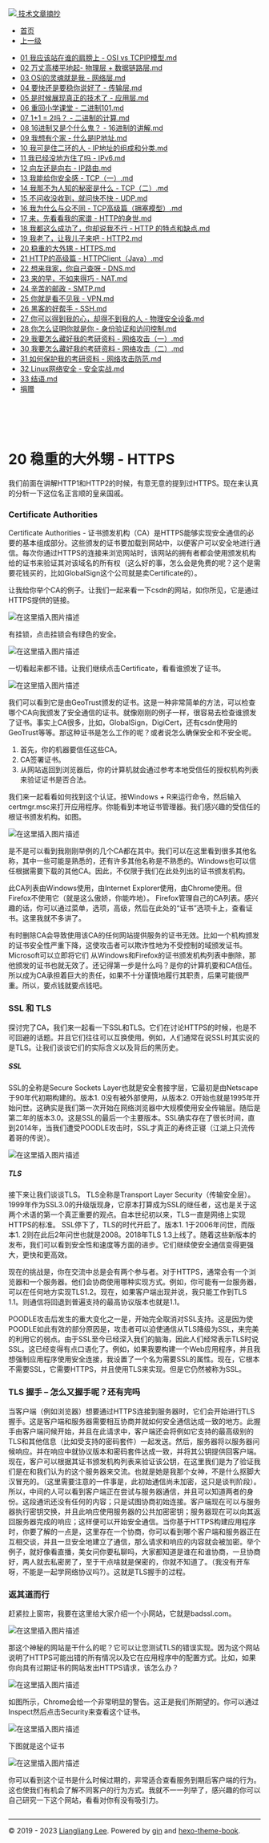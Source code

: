 <!DOCTYPE html>

<html xmlns="http://www.w3.org/1999/xhtml">
<head>
<head>
<meta content="text/html; charset=utf-8" http-equiv="Content-Type"/>
<meta content="width=device-width, initial-scale=1, maximum-scale=1.0, user-scalable=no" name="viewport"/>
<meta content="zh-cn" http-equiv="content-language"/>
<meta content="20 稳重的大外甥 - HTTPS" name="description"/>
<link href="/static/favicon.png" rel="icon"/>
<title>20 稳重的大外甥 - HTTPS </title>
<link href="/static/index.css" rel="stylesheet"/>
<link href="/static/highlight.min.css" rel="stylesheet"/>
<script src="/static/highlight.min.js"></script>
<meta content="Hexo 4.2.0" name="generator"/>

</head>
<body>
<div class="book-container">
<div class="book-sidebar">
<div class="book-brand">
<a href="/">
<img src="/static/favicon.png"/>
<span>技术文章摘抄</span>
</a>
</div>
<div class="book-menu uncollapsible">
<ul class="uncollapsible">
<li><a class="current-tab" href="/">首页</a></li>
<li><a href="../">上一级</a></li>
</ul>
<ul class="uncollapsible">
<li>
<a class="menu-item" href="/%e4%b8%93%e6%a0%8f/%e5%85%a8%e8%a7%a3%e7%bd%91%e7%bb%9c%e5%8d%8f%e8%ae%ae/01%20%e6%88%91%e5%ba%94%e8%af%a5%e7%ab%99%e5%9c%a8%e8%b0%81%e7%9a%84%e8%82%a9%e8%86%80%e4%b8%8a%20-%20OSI%20vs%20TCPIP%e6%a8%a1%e5%9e%8b.md" id="01 我应该站在谁的肩膀上 - OSI vs TCPIP模型.md">01 我应该站在谁的肩膀上 - OSI vs TCPIP模型.md</a>
</li>
<li>
<a class="menu-item" href="/%e4%b8%93%e6%a0%8f/%e5%85%a8%e8%a7%a3%e7%bd%91%e7%bb%9c%e5%8d%8f%e8%ae%ae/02%20%e4%b8%87%e4%b8%88%e9%ab%98%e6%a5%bc%e5%b9%b3%e5%9c%b0%e8%b5%b7-%20%e7%89%a9%e7%90%86%e5%b1%82%20+%20%e6%95%b0%e6%8d%ae%e9%93%be%e8%b7%af%e5%b1%82.md" id="02 万丈高楼平地起- 物理层 + 数据链路层.md">02 万丈高楼平地起- 物理层 + 数据链路层.md</a>
</li>
<li>
<a class="menu-item" href="/%e4%b8%93%e6%a0%8f/%e5%85%a8%e8%a7%a3%e7%bd%91%e7%bb%9c%e5%8d%8f%e8%ae%ae/03%20OSI%e7%9a%84%e7%81%b5%e9%ad%82%e5%b0%b1%e6%98%af%e6%88%91%20-%20%e7%bd%91%e7%bb%9c%e5%b1%82.md" id="03 OSI的灵魂就是我 - 网络层.md">03 OSI的灵魂就是我 - 网络层.md</a>
</li>
<li>
<a class="menu-item" href="/%e4%b8%93%e6%a0%8f/%e5%85%a8%e8%a7%a3%e7%bd%91%e7%bb%9c%e5%8d%8f%e8%ae%ae/04%20%e8%a6%81%e5%bf%ab%e8%bf%98%e6%98%af%e8%a6%81%e7%a8%b3%e4%bd%a0%e8%af%b4%e5%a5%bd%e4%ba%86%20-%20%e4%bc%a0%e8%be%93%e5%b1%82.md" id="04 要快还是要稳你说好了 - 传输层.md">04 要快还是要稳你说好了 - 传输层.md</a>
</li>
<li>
<a class="menu-item" href="/%e4%b8%93%e6%a0%8f/%e5%85%a8%e8%a7%a3%e7%bd%91%e7%bb%9c%e5%8d%8f%e8%ae%ae/05%20%e6%98%af%e6%97%b6%e5%80%99%e5%b1%95%e7%8e%b0%e7%9c%9f%e6%ad%a3%e7%9a%84%e6%8a%80%e6%9c%af%e4%ba%86%20-%20%e5%ba%94%e7%94%a8%e5%b1%82.md" id="05 是时候展现真正的技术了 - 应用层.md">05 是时候展现真正的技术了 - 应用层.md</a>
</li>
<li>
<a class="menu-item" href="/%e4%b8%93%e6%a0%8f/%e5%85%a8%e8%a7%a3%e7%bd%91%e7%bb%9c%e5%8d%8f%e8%ae%ae/06%20%e9%87%8d%e5%9b%9e%e5%b0%8f%e5%ad%a6%e8%af%be%e5%a0%82%20-%20%e4%ba%8c%e8%bf%9b%e5%88%b6101.md" id="06 重回小学课堂 - 二进制101.md">06 重回小学课堂 - 二进制101.md</a>
</li>
<li>
<a class="menu-item" href="/%e4%b8%93%e6%a0%8f/%e5%85%a8%e8%a7%a3%e7%bd%91%e7%bb%9c%e5%8d%8f%e8%ae%ae/07%201+1%20=%202%e5%90%97%ef%bc%9f%20-%20%e4%ba%8c%e8%bf%9b%e5%88%b6%e7%9a%84%e8%ae%a1%e7%ae%97.md" id="07 1+1 = 2吗？ - 二进制的计算.md">07 1+1 = 2吗？ - 二进制的计算.md</a>
</li>
<li>
<a class="menu-item" href="/%e4%b8%93%e6%a0%8f/%e5%85%a8%e8%a7%a3%e7%bd%91%e7%bb%9c%e5%8d%8f%e8%ae%ae/08%2016%e8%bf%9b%e5%88%b6%e5%8f%88%e6%98%af%e4%b8%aa%e4%bb%80%e4%b9%88%e9%ac%bc%ef%bc%9f%20-%2016%e8%bf%9b%e5%88%b6%e7%9a%84%e8%ae%b2%e8%a7%a3.md" id="08 16进制又是个什么鬼？ - 16进制的讲解.md">08 16进制又是个什么鬼？ - 16进制的讲解.md</a>
</li>
<li>
<a class="menu-item" href="/%e4%b8%93%e6%a0%8f/%e5%85%a8%e8%a7%a3%e7%bd%91%e7%bb%9c%e5%8d%8f%e8%ae%ae/09%20%e6%88%91%e6%83%b3%e6%9c%89%e4%b8%aa%e5%ae%b6%20-%20%e4%bb%80%e4%b9%88%e6%98%afIP%e5%9c%b0%e5%9d%80.md" id="09 我想有个家 - 什么是IP地址.md">09 我想有个家 - 什么是IP地址.md</a>
</li>
<li>
<a class="menu-item" href="/%e4%b8%93%e6%a0%8f/%e5%85%a8%e8%a7%a3%e7%bd%91%e7%bb%9c%e5%8d%8f%e8%ae%ae/10%20%e6%88%91%e5%8f%af%e6%98%af%e4%bd%8f%e4%ba%8c%e7%8e%af%e7%9a%84%e4%ba%ba%20-%20IP%e5%9c%b0%e5%9d%80%e7%9a%84%e7%bb%84%e6%88%90%e5%92%8c%e5%88%86%e7%b1%bb.md" id="10 我可是住二环的人 - IP地址的组成和分类.md">10 我可是住二环的人 - IP地址的组成和分类.md</a>
</li>
<li>
<a class="menu-item" href="/%e4%b8%93%e6%a0%8f/%e5%85%a8%e8%a7%a3%e7%bd%91%e7%bb%9c%e5%8d%8f%e8%ae%ae/11%20%e6%88%91%e5%b7%b2%e7%bb%8f%e6%b2%a1%e5%9c%b0%e6%96%b9%e4%bd%8f%e4%ba%86%e5%90%97%20-%20IPv6.md" id="11 我已经没地方住了吗 - IPv6.md">11 我已经没地方住了吗 - IPv6.md</a>
</li>
<li>
<a class="menu-item" href="/%e4%b8%93%e6%a0%8f/%e5%85%a8%e8%a7%a3%e7%bd%91%e7%bb%9c%e5%8d%8f%e8%ae%ae/12%20%e5%90%91%e5%b7%a6%e8%bf%98%e6%98%af%e5%90%91%e5%8f%b3%20-%20IP%e8%b7%af%e7%94%b1.md" id="12 向左还是向右 - IP路由.md">12 向左还是向右 - IP路由.md</a>
</li>
<li>
<a class="menu-item" href="/%e4%b8%93%e6%a0%8f/%e5%85%a8%e8%a7%a3%e7%bd%91%e7%bb%9c%e5%8d%8f%e8%ae%ae/13%20%e6%88%91%e8%83%bd%e7%bb%99%e4%bd%a0%e5%ae%89%e5%85%a8%e6%84%9f%20-%20TCP%ef%bc%88%e4%b8%80%ef%bc%89.md" id="13 我能给你安全感 - TCP（一）.md">13 我能给你安全感 - TCP（一）.md</a>
</li>
<li>
<a class="menu-item" href="/%e4%b8%93%e6%a0%8f/%e5%85%a8%e8%a7%a3%e7%bd%91%e7%bb%9c%e5%8d%8f%e8%ae%ae/14%20%e6%88%91%e9%82%a3%e4%b8%8d%e4%b8%ba%e4%ba%ba%e7%9f%a5%e7%9a%84%e7%a7%98%e5%af%86%e6%98%af%e4%bb%80%e4%b9%88%20-%20TCP%ef%bc%88%e4%ba%8c%ef%bc%89.md" id="14 我那不为人知的秘密是什么 - TCP（二）.md">14 我那不为人知的秘密是什么 - TCP（二）.md</a>
</li>
<li>
<a class="menu-item" href="/%e4%b8%93%e6%a0%8f/%e5%85%a8%e8%a7%a3%e7%bd%91%e7%bb%9c%e5%8d%8f%e8%ae%ae/15%20%e4%b8%8d%e9%97%ae%e6%94%b6%e6%b2%a1%e6%94%b6%e5%88%b0%ef%bc%8c%e5%b0%b1%e9%97%ae%e5%bf%ab%e4%b8%8d%e5%bf%ab%20-%20UDP.md" id="15 不问收没收到，就问快不快 - UDP.md">15 不问收没收到，就问快不快 - UDP.md</a>
</li>
<li>
<a class="menu-item" href="/%e4%b8%93%e6%a0%8f/%e5%85%a8%e8%a7%a3%e7%bd%91%e7%bb%9c%e5%8d%8f%e8%ae%ae/16%20%e6%88%91%e4%b8%ba%e4%bb%80%e4%b9%88%e4%b8%8e%e4%bc%97%e4%b8%8d%e5%90%8c%20-%20TCP%e9%ab%98%e7%ba%a7%e7%af%87%ef%bc%88%e6%8b%a5%e5%a1%9e%e6%a8%a1%e5%9e%8b%ef%bc%89.md" id="16 我为什么与众不同 - TCP高级篇（拥塞模型）.md">16 我为什么与众不同 - TCP高级篇（拥塞模型）.md</a>
</li>
<li>
<a class="menu-item" href="/%e4%b8%93%e6%a0%8f/%e5%85%a8%e8%a7%a3%e7%bd%91%e7%bb%9c%e5%8d%8f%e8%ae%ae/17%20%e6%9d%a5%ef%bc%8c%e5%85%88%e7%9c%8b%e7%9c%8b%e6%88%91%e7%9a%84%e5%ae%b6%e8%b0%b1%20-%20HTTP%e7%9a%84%e8%ba%ab%e4%b8%96.md" id="17 来，先看看我的家谱 - HTTP的身世.md">17 来，先看看我的家谱 - HTTP的身世.md</a>
</li>
<li>
<a class="menu-item" href="/%e4%b8%93%e6%a0%8f/%e5%85%a8%e8%a7%a3%e7%bd%91%e7%bb%9c%e5%8d%8f%e8%ae%ae/18%20%e6%88%91%e9%83%bd%e8%bf%99%e4%b9%88%e6%88%90%e5%8a%9f%e4%ba%86%ef%bc%8c%e4%bd%a0%e5%8d%b4%e8%af%b4%e6%88%91%e4%b8%8d%e8%a1%8c%20-%20HTTP%20%e7%9a%84%e7%89%b9%e7%82%b9%e5%92%8c%e7%bc%ba%e7%82%b9.md" id="18 我都这么成功了，你却说我不行 - HTTP 的特点和缺点.md">18 我都这么成功了，你却说我不行 - HTTP 的特点和缺点.md</a>
</li>
<li>
<a class="menu-item" href="/%e4%b8%93%e6%a0%8f/%e5%85%a8%e8%a7%a3%e7%bd%91%e7%bb%9c%e5%8d%8f%e8%ae%ae/19%20%e6%88%91%e8%80%81%e4%ba%86%ef%bc%8c%e8%ae%a9%e6%88%91%e5%84%bf%e5%ad%90%e6%9d%a5%e5%90%a7%20-%20HTTP2.md" id="19 我老了，让我儿子来吧 - HTTP2.md">19 我老了，让我儿子来吧 - HTTP2.md</a>
</li>
<li>
<a class="menu-item" href="/%e4%b8%93%e6%a0%8f/%e5%85%a8%e8%a7%a3%e7%bd%91%e7%bb%9c%e5%8d%8f%e8%ae%ae/20%20%e7%a8%b3%e9%87%8d%e7%9a%84%e5%a4%a7%e5%a4%96%e7%94%a5%20-%20HTTPS.md" id="20 稳重的大外甥 - HTTPS.md">20 稳重的大外甥 - HTTPS.md</a>
</li>
<li>
<a class="menu-item" href="/%e4%b8%93%e6%a0%8f/%e5%85%a8%e8%a7%a3%e7%bd%91%e7%bb%9c%e5%8d%8f%e8%ae%ae/21%20HTTP%e7%9a%84%e9%ab%98%e7%ba%a7%e7%af%87%20-%20HTTPClient%ef%bc%88Java%ef%bc%89.md" id="21 HTTP的高级篇 - HTTPClient（Java）.md">21 HTTP的高级篇 - HTTPClient（Java）.md</a>
</li>
<li>
<a class="menu-item" href="/%e4%b8%93%e6%a0%8f/%e5%85%a8%e8%a7%a3%e7%bd%91%e7%bb%9c%e5%8d%8f%e8%ae%ae/22%20%e6%83%b3%e6%9d%a5%e6%88%91%e5%ae%b6%ef%bc%8c%e4%bd%a0%e8%87%aa%e5%b7%b1%e6%9f%a5%e5%91%80%20-%20DNS.md" id="22 想来我家，你自己查呀 - DNS.md">22 想来我家，你自己查呀 - DNS.md</a>
</li>
<li>
<a class="menu-item" href="/%e4%b8%93%e6%a0%8f/%e5%85%a8%e8%a7%a3%e7%bd%91%e7%bb%9c%e5%8d%8f%e8%ae%ae/23%20%e6%9d%a5%e7%9a%84%e6%97%a9%ef%bc%8c%e4%b8%8d%e5%a6%82%e6%9d%a5%e5%be%97%e5%b7%a7%20-%20NAT.md" id="23 来的早，不如来得巧 - NAT.md">23 来的早，不如来得巧 - NAT.md</a>
</li>
<li>
<a class="menu-item" href="/%e4%b8%93%e6%a0%8f/%e5%85%a8%e8%a7%a3%e7%bd%91%e7%bb%9c%e5%8d%8f%e8%ae%ae/24%20%e8%be%9b%e8%8b%a6%e7%9a%84%e9%82%ae%e6%94%bf%20-%20SMTP.md" id="24 辛苦的邮政 - SMTP.md">24 辛苦的邮政 - SMTP.md</a>
</li>
<li>
<a class="menu-item" href="/%e4%b8%93%e6%a0%8f/%e5%85%a8%e8%a7%a3%e7%bd%91%e7%bb%9c%e5%8d%8f%e8%ae%ae/25%20%e4%bd%a0%e5%b0%b1%e6%98%af%e7%9c%8b%e4%b8%8d%e8%a7%81%e6%88%91%20-%20VPN.md" id="25 你就是看不见我 - VPN.md">25 你就是看不见我 - VPN.md</a>
</li>
<li>
<a class="menu-item" href="/%e4%b8%93%e6%a0%8f/%e5%85%a8%e8%a7%a3%e7%bd%91%e7%bb%9c%e5%8d%8f%e8%ae%ae/26%20%e9%bb%91%e5%ae%a2%e7%9a%84%e5%a5%bd%e5%b8%ae%e6%89%8b%20-%20SSH.md" id="26 黑客的好帮手 - SSH.md">26 黑客的好帮手 - SSH.md</a>
</li>
<li>
<a class="menu-item" href="/%e4%b8%93%e6%a0%8f/%e5%85%a8%e8%a7%a3%e7%bd%91%e7%bb%9c%e5%8d%8f%e8%ae%ae/27%20%e4%bd%a0%e5%8f%af%e4%bb%a5%e5%be%97%e5%88%b0%e6%88%91%e7%9a%84%e5%bf%83%ef%bc%8c%e5%8d%b4%e5%be%97%e4%b8%8d%e5%88%b0%e6%88%91%e7%9a%84%e4%ba%ba%20-%20%e7%89%a9%e7%90%86%e5%ae%89%e5%85%a8%e8%ae%be%e5%a4%87.md" id="27 你可以得到我的心，却得不到我的人 - 物理安全设备.md">27 你可以得到我的心，却得不到我的人 - 物理安全设备.md</a>
</li>
<li>
<a class="menu-item" href="/%e4%b8%93%e6%a0%8f/%e5%85%a8%e8%a7%a3%e7%bd%91%e7%bb%9c%e5%8d%8f%e8%ae%ae/28%20%e4%bd%a0%e6%80%8e%e4%b9%88%e8%af%81%e6%98%8e%e4%bd%a0%e5%b0%b1%e6%98%af%e4%bd%a0%20-%20%e8%ba%ab%e4%bb%bd%e9%aa%8c%e8%af%81%e5%92%8c%e8%ae%bf%e9%97%ae%e6%8e%a7%e5%88%b6.md" id="28 你怎么证明你就是你 - 身份验证和访问控制.md">28 你怎么证明你就是你 - 身份验证和访问控制.md</a>
</li>
<li>
<a class="menu-item" href="/%e4%b8%93%e6%a0%8f/%e5%85%a8%e8%a7%a3%e7%bd%91%e7%bb%9c%e5%8d%8f%e8%ae%ae/29%20%e6%88%91%e8%a6%81%e6%80%8e%e4%b9%88%e8%97%8f%e5%a5%bd%e6%88%91%e7%9a%84%e8%80%83%e7%a0%94%e8%b5%84%e6%96%99%20-%20%e7%bd%91%e7%bb%9c%e6%94%bb%e5%87%bb%ef%bc%88%e4%b8%80%ef%bc%89.md" id="29 我要怎么藏好我的考研资料 - 网络攻击（一）.md">29 我要怎么藏好我的考研资料 - 网络攻击（一）.md</a>
</li>
<li>
<a class="menu-item" href="/%e4%b8%93%e6%a0%8f/%e5%85%a8%e8%a7%a3%e7%bd%91%e7%bb%9c%e5%8d%8f%e8%ae%ae/30%20%e6%88%91%e8%a6%81%e6%80%8e%e4%b9%88%e8%97%8f%e5%a5%bd%e6%88%91%e7%9a%84%e8%80%83%e7%a0%94%e8%b5%84%e6%96%99%20-%20%e7%bd%91%e7%bb%9c%e6%94%bb%e5%87%bb%ef%bc%88%e4%ba%8c%ef%bc%89.md" id="30 我要怎么藏好我的考研资料 - 网络攻击（二）.md">30 我要怎么藏好我的考研资料 - 网络攻击（二）.md</a>
</li>
<li>
<a class="menu-item" href="/%e4%b8%93%e6%a0%8f/%e5%85%a8%e8%a7%a3%e7%bd%91%e7%bb%9c%e5%8d%8f%e8%ae%ae/31%20%e5%a6%82%e4%bd%95%e4%bf%9d%e6%8a%a4%e6%88%91%e7%9a%84%e8%80%83%e7%a0%94%e8%b5%84%e6%96%99%20-%20%e7%bd%91%e7%bb%9c%e6%94%bb%e5%87%bb%e9%98%b2%e8%8c%83.md" id="31 如何保护我的考研资料 - 网络攻击防范.md">31 如何保护我的考研资料 - 网络攻击防范.md</a>
</li>
<li>
<a class="menu-item" href="/%e4%b8%93%e6%a0%8f/%e5%85%a8%e8%a7%a3%e7%bd%91%e7%bb%9c%e5%8d%8f%e8%ae%ae/32%20Linux%e7%bd%91%e7%bb%9c%e5%ae%89%e5%85%a8%20-%20%e5%ae%89%e5%85%a8%e5%ae%9e%e6%88%98.md" id="32 Linux网络安全 - 安全实战.md">32 Linux网络安全 - 安全实战.md</a>
</li>
<li>
<a class="menu-item" href="/%e4%b8%93%e6%a0%8f/%e5%85%a8%e8%a7%a3%e7%bd%91%e7%bb%9c%e5%8d%8f%e8%ae%ae/33%20%e7%bb%93%e8%af%ad.md" id="33 结语.md">33 结语.md</a>
</li>
<li><a href="/assets/捐赠.md">捐赠</a></li>
</ul>
</div>
</div>
<div class="sidebar-toggle" onclick="sidebar_toggle()" onmouseleave="remove_inner()" onmouseover="add_inner()">
<div class="sidebar-toggle-inner"></div>
</div>
<div class="off-canvas-content">
<div class="columns">
<div class="column col-12 col-lg-12">
<div class="book-navbar">
<header class="navbar">
<section class="navbar-section">
<a onclick="open_sidebar()">
<i class="icon icon-menu"></i>
</a>
</section>
</header>
</div>
<div class="book-content" style="max-width: 960px; margin: 0 auto;
    overflow-x: auto;
    overflow-y: hidden;">
<div class="book-post">

<p align="center" id="tip"></p>
<h1 class="title" data-id="20 稳重的大外甥 - HTTPS" id="title">20 稳重的大外甥 - HTTPS</h1>
<div><p>我们前面在讲解HTTP1和HTTP2的时候，有意无意的提到过HTTPS。现在来认真的分析一下这位名正言顺的皇亲国戚。</p>
<h3 id="certificate-authorities">Certificate Authorities</h3>
<p>Certificate Authorities - 证书颁发机构（CA）是HTTPS能够实现安全通信的必要的基本组成部分。这些颁发的证书要加载到网站中，以便客户可以安全地进行通信。每次你通过HTTPS的连接来浏览网站时，该网站的拥有者都会使用颁发机构给的证书来验证其对该域名的所有权（这么好的事，怎么会是免费的呢？这个是需要花钱买的，比如GlobalSign这个公司就是卖Certificate的）。</p>
<p>让我给你举个CA的例子。让我们一起来看一下csdn的网站，如你所见，它是通过HTTPS提供的链接。</p>
<p><img alt="在这里插入图片描述" src="assets/20210219114238633.png"/></p>
<p>有挂锁，点击挂锁会有绿色的安全。</p>
<p><img alt="在这里插入图片描述" src="assets/20210219114259503.png"/></p>
<p>一切看起来都不错。让我们继续点击Certificate，看看谁颁发了证书。</p>
<p><img alt="在这里插入图片描述" src="assets/20210219114314890.png"/></p>
<p>我们可以看到它是由GeoTrust颁发的证书。这是一种非常简单的方法，可以检查哪个CA向我颁发了安全通信的证书。就像刚刚的例子一样，很容易去检查谁颁发了证书。事实上CA很多，比如，GlobalSign，DigiCert，还有csdn使用的GeoTrust等等。那这种证书是怎么工作的呢？或者说怎么确保安全和不安全呢。</p>
<ol>
<li>首先，你的机器要信任这些CA。</li>
<li>CA签署证书。</li>
<li>从网站返回到浏览器后，你的计算机就会通过参考本地受信任的授权机构列表来验证证书是否合法。</li>
</ol>
<p>我们来一起看看如何找到这个认证。按Windows + R来运行命令，然后输入certmgr.msc来打开应用程序。你能看到本地证书管理器。我们感兴趣的受信任的根证书颁发机构。如图。</p>
<p><img alt="在这里插入图片描述" src="assets/20210219114327128.png"/></p>
<p>是不是可以看到我刚刚举例的几个CA都在其中。我们可以在这里看到很多其他名称，其中一些可能是熟悉的，还有许多其他名称是不熟悉的。Windows也可以信任根据需要下载的其他CA。因此，不仅限于我们在此处列出的证书颁发机构。</p>
<p>此CA列表由Windows使用，由Internet Explorer使用，由Chrome使用。但Firefox不使用它（就是这么傲娇，你能咋地）。 Firefox管理自己的CA列表。感兴趣的话，你可以通过菜单，选项，高级，然后在此处的“证书”选项卡上，查看证书。这里我就不多讲了。</p>
<p>有时删除CA会导致使用该CA的任何网站提供服务的证书无效。比如一个机构颁发的证书安全性严重下降，这使攻击者可以欺诈性地为不受控制的域颁发证书。Microsoft可以立即将它们 从Windows和Firefox的证书颁发机构列表中删除，那他颁发的证书也就无效了。还记得第一步是什么吗？是你的计算机要和CA信任。所以成为CA承担着巨大的责任，如果不十分谨慎地履行其职责，后果可能很严重。所以，要点钱就要点钱吧。</p>
<h3 id="ssl-和-tls">SSL 和 TLS</h3>
<p>探讨完了CA，我们来一起看一下SSL和TLS。它们在讨论HTTPS的时候，也是不可回避的话题。并且它们往往可以互换使用。例如，人们通常在说SSL时其实说的是TLS。让我们谈谈它们的实际含义以及背后的黑历史。</p>
<h5 id="ssl">SSL</h5>
<p>SSL的全称是Secure Sockets Layer也就是安全套接字层，它最初是由Netscape于90年代初期构建的。版本1. 0没有被外部使用，从版本2. 0开始也就是1995年开始问世。这确实是我们第一次开始在网络浏览器中大规模使用安全传输层。随后是第二年的版本3.0。这是SSL的最后一个主要版本。SSL确实存在了很长时间，直到2014年，当我们遭受POODLE攻击时，SSL才真正的寿终正寝（江湖上只流传着哥的传说）。</p>
<p><img alt="在这里插入图片描述" src="assets/20210219114341383.png"/></p>
<h5 id="tls">TLS</h5>
<p>接下来让我们谈谈TLS。 TLS全称是Transport Layer Security（传输安全层）。1999年作为SSL3.0的升级版现身，它原本打算成为SSL的继任者，这也是关于这两个术语的第一个真正重要的观点。自本世纪初以来，TLS一直是网络上实现HTTPS的标准。 SSL停下了，TLS的时代开启了。版本1. 1于2006年问世，而版本1. 2则在此后2年问世也就是2008。2018年TLS 1.3上线了。随着这些新版本的发布，我们可以看到安全性和速度等方面的进步。它们继续使安全通信变得更强大，更快和更高效。</p>
<p>现在的挑战是，你在交流中总是会有两个参与者。对于HTTPS，通常会有一个浏览器和一个服务器。他们会协商使用哪种实现方式。例如，你可能有一台服务器，可以在任何地方实现TLS1.2。现在，如果客户端出现并说，我只能工作到TLS 1.1。则通信将回退到普遍支持的最高协议版本也就是1.1。</p>
<p>POODLE攻击后发生的重大变化之一是，开始完全取消对SSL支持。这是因为使POODLE如此有效的部分原因是，攻击者可以迫使通信从TLS降级为SSL，来完美的利用它的弱点。由于SSL至今已经深入我们的脑海，因此人们经常表示TLS时说SSL。这已经变得有点口语化了。例如，如果我要构建一个Web应用程序，并且我想强制应用程序使用安全连接，我设置了一个名为需要SSL的属性。现在，它根本不需要SSL，它需要HTTPS，并且使用TLS来实现。但是它仍然被称为SSL。</p>
<h3 id="tls-握手-怎么又握手呢-还有完吗">TLS 握手 – 怎么又握手呢？还有完吗</h3>
<p>当客户端（例如浏览器）想要通过HTTPS连接到服务器时，它们会开始进行TLS握手。这是客户端和服务器需要相互协商并就如何安全通信达成一致的地方。此握手由客户端问候开始，并且在此请求中，客户端还会将例如它支持的最高级别的TLS和其他信息（比如受支持的密码套件）一起发送。然后，服务器将以服务器问候响应。并在响应中就协议版本和密码套件达成一致，并将其公钥提供回客户端。现在，客户可以根据其证书颁发机构列表来验证该公钥，在这里我们是为了验证我们是在和我们认为的这个服务器来交流。也就是她是我那个女神，不是什么抠脚大汉冒充的。（这里需要注意的一件事是，此初始通信尚未加密，这只是谈判阶段）。所以，中间的人可以看到客户端正在尝试与服务器通信，并且可以知道两者的身份。这段通讯还没有任何的内容；只是试图协商初始连接。客户端现在可以与服务器执行密钥交换，并且此响应使用服务器的公共加密密钥；服务器现在可以向其返回服务器完成的响应；这样便可以开始安全通信。当你基于HTTPS构建应用程序时，你要了解的一点是，这里存在一个协商，你可以看到哪个客户端和服务器正在互相交谈，并且一旦安全地建立了通信，那么请求和响应的内容就会被加密。举个例子，就好像看直播，美女问你要私聊吗，大家都知道是谁在和谁协商，一旦协商好，两人就去私密房了，至于干点啥就是保密的，你就不知道了。（我没有开车呀，不能是一起学网络协议吗?）。这就是TLS握手的过程。</p>
<h3 id="返其道而行">返其道而行</h3>
<p>赶紧拉上窗帘，我要在这里给大家介绍一个小网站，它就是badssl.com。</p>
<p><img alt="在这里插入图片描述" src="assets/20210219114355809.png"/></p>
<p>那这个神秘的网站是干什么的呢？它可以让您测试TLS的错误实现。因为这个网站说明了HTTPS可能出错的所有情况以及它在应用程序中的配置方式。比如，如果你向具有过期证书的网站发出HTTPS请求，该怎么办？</p>
<p><img alt="在这里插入图片描述" src="assets/20210219114407899.png"/></p>
<p>如图所示，Chrome会给一个非常明显的警告。这正是我们所期望的。你可以通过Inspect然后点击Security来查看这个证书。</p>
<p><img alt="在这里插入图片描述" src="assets/20210219114422405.png"/></p>
<p>下图就是这个证书</p>
<p><img alt="在这里插入图片描述" src="assets/20210219114433827.png"/></p>
<p>你可以看到这个证书是什么时候过期的，非常适合查看服务到期后客户端的行为。这也使我们有机会了解不同客户的行为方式。我就不一一列举了，感兴趣的你可以自己研究一下这个网站，看看对你有没有吸引力。</p>
</div>
</div>
<div>
<div id="prePage" style="float: left">
</div>
<div id="nextPage" style="float: right">
</div>
</div>
</div>
</div>
</div>
<div class="copyright">
<hr/>
<p>© 2019 - 2023 <a href="/cdn-cgi/l/email-protection#b2dedede8b8683838285f2d5dfd3dbde9cd1dddf" target="_blank">Liangliang Lee</a>.
                    Powered by <a href="https://github.com/gin-gonic/gin" target="_blank">gin</a> and <a href="https://github.com/kaiiiz/hexo-theme-book" target="_blank">hexo-theme-book</a>.</p>
</div>
</div>
<a class="off-canvas-overlay" onclick="hide_canvas()"></a>
</div>
<script>(function(){function c(){var b=a.contentDocument||a.contentWindow.document;if(b){var d=b.createElement('script');d.innerHTML="window.__CF$cv$params={r:'8f0c4299f9585095',t:'MTczMzk5MTI1OS4wMDAwMDA='};var a=document.createElement('script');a.nonce='';a.src='/cdn-cgi/challenge-platform/scripts/jsd/main.js';document.getElementsByTagName('head')[0].appendChild(a);";b.getElementsByTagName('head')[0].appendChild(d)}}if(document.body){var a=document.createElement('iframe');a.height=1;a.width=1;a.style.position='absolute';a.style.top=0;a.style.left=0;a.style.border='none';a.style.visibility='hidden';document.body.appendChild(a);if('loading'!==document.readyState)c();else if(window.addEventListener)document.addEventListener('DOMContentLoaded',c);else{var e=document.onreadystatechange||function(){};document.onreadystatechange=function(b){e(b);'loading'!==document.readyState&&(document.onreadystatechange=e,c())}}}})();</script></body>

<script src="/static/index.js"></script>
</head></html>